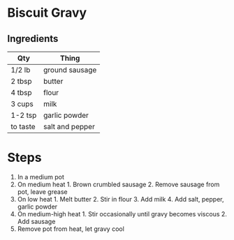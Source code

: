# Biscuit Gravy

## Ingredients
| Qty      | Thing |
|----------|-------|
| 1/2 lb   | ground sausage
| 2 tbsp   | butter
| 4 tbsp   | flour
| 3 cups   | milk
| 1-2 tsp  | garlic powder
| to taste | salt and pepper

# Steps
1. In a medium pot
  1. On medium heat
    1. Brown crumbled sausage
    2. Remove sausage from pot, leave grease
  3. On low heat
    1. Melt butter
    2. Stir in flour
    3. Add milk
    4. Add salt, pepper, garlic powder
  4. On medium-high heat
    1. Stir occasionally until gravy becomes viscous
    2. Add sausage
  3. Remove pot from heat, let gravy cool

